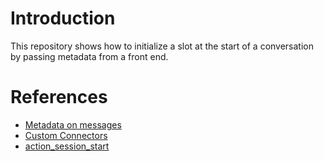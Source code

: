 # Introduction

This repository shows how to initialize a slot at the start of a conversation by passing metadata from a front end.


# References

* [Metadata on messages](https://rasa.com/docs/rasa/2.x/connectors/custom-connectors/#metadata-on-messages)
* [Custom Connectors](https://rasa.com/docs/rasa/2.x/connectors/custom-connectors/#credentials-for-custom-channels)
* [action_session_start](https://rasa.com/docs/rasa/2.x/default-actions/#action_session_start)